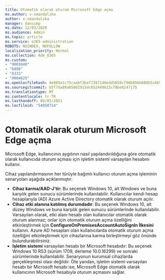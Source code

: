 ```yaml
---
title: Otomatik olarak oturum Microsoft Edge açma
ms.author: v-smandalika
author: v-smandalika
manager: dansimp
ms.date: 12/03/2020
ms.audience: Admin
ms.topic: article
ms.service: o365-administration
ROBOTS: NOINDEX, NOFOLLOW
localization_priority: Normal
ms.collection: Adm_O365
ms.custom:
- "9003848"
- "6898"
- "8333"
- "9004625"
ms.openlocfilehash: 4e069a1c75caabf3bef7387140edd5650cf966856b888b5c6b5618a603986d6d
ms.sourcegitcommit: b5f7da89a650d2915dc652449623c78be6247175
ms.translationtype: MT
ms.contentlocale: tr-TR
ms.lasthandoff: 08/05/2021
ms.locfileid: "54050714"
---
```

# <a name="sign-in-to-microsoft-edge-automatically"></a>Otomatik olarak oturum Microsoft Edge açma

Microsoft Edge, kullanıcının aygıtının nasıl yapılandırıldığuna göre otomatik olarak kullanıcıda oturum açması için işletim sistemi varsayılan hesabını kullanır. 

Cihaz yapılandırmasının her türüyle bağımlı kullanıcı oturum açma işleminin senaryoları aşağıda açıklanmıştır:

- **Cihaz karma/AAD-J'tir:** Bu seçenek Windows 10, alt Windows ve buna karşılık gelen sunucu sürümlerinde kullanılabilir. Kullanıcılar kendi hesap hesaplarıyla (AD) Azure Active Directory otomatik olarak oturum açılır.
- **Cihaz etki alanına katılmış durumdadır**: Bu seçenek Windows 10, alt düzey Windows ve buna karşılık gelen sunucu sürümlerinde kullanılabilir. Varsayılan olarak, etki alanı hesabı olan kullanıcılar otomatik olarak oturum alanmaz; onlar için otomatik oturum açma özelliğini etkinleştirmek için **ConfigureOnPremisesAccountAutoSignIn İlkesini** kullanın. Azure AD hesapları olan kullanıcılarda otomatik oturum açma özelliğini etkinleştirmek için cihazlarına karma birleştirmeyi göz önünde bulundurabilirsiniz.
- **Işletim sistemi** varsayılan hesabı bir Microsoft hesabıdır: Bu seçenek Windows 10 RS3 (sürüm 1709, derleme 10.0.16299) ve sonraki sürümlerinde kullanılabilir. Senaryonun kurumsal cihazlarda gerçekleşmesi olası değildir. Öte yandan, işletim sistemi varsayılan hesabı bir Microsoft hesabı ise, Microsoft Edge otomatik olarak kullanıcının Microsoft hesabıyla oturum açmasını sağlar.
 
 
